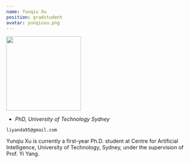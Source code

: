 ```yaml
---
name: Yunqiu Xu
position: gradstudent
avatar: yunqiuxu.png
---
```


<img width="200" src="{{site.baseurl}}/images/people/{{page.avatar}}" data-action="zoom">

- _PhD, University of Technology Sydney_<br>
<!--- _Science coach. Collaborator. Transdisciplinary optimist._-->

<i class="fa fa-envelope-o"></i> `liyanda95@gmail.com`

Yunqiu Xu is currently a first-year Ph.D. student at Centre for Artificial Intelligence, University of Technology, Sydney, under the supervision of Prof. Yi Yang.
